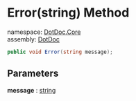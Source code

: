 ﻿# Error\(string\) Method

namespace: [DotDoc\.Core](../../DotDoc.Core.md)<br />
assembly: [DotDoc](../../../DotDoc.md)



```csharp
public void Error(string message);
```

## Parameters

__message__ : [string](https://docs.microsoft.com/dotnet/api/System.String)



